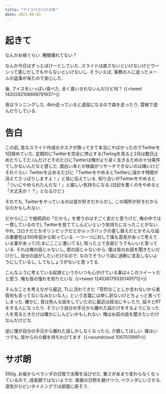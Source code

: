 ```yaml
---
title: "アイスパクパク少年"
date: 2021-08-03
---
```


# 起きて
なんかお昼ぐらい. 睡眠壊れてない？

なんか今日はずっとぽけーとしていた. スライドは直さないといけないけどウーンって感じだしでもやらないといけないし. そういえば, 事務の人に送ったメールの返事が来たので安心した.

後, アイスをいっぱい食べた. 全く食いきれないんだけど何？
{{<tweet 1420282108698791937>}}

夜はランニングした. 4km走っていると退屈になるので森を走ったり, 雲梯で遊んだりしている.

# 告白
この前, 急なスライド作成のタスクが降ってきて本当にやばかったのでTwitterを1日辞めていた. 定期的にTwitterを完全に停止する(Twilogを見ると2月は数日止めたりしてた.)んだけどそのたびにTwitterは俺がより良く生きるための十分条件でしかないんだなと感じた. 面白い本とか映画がリサーチできないのは痛いけどそれぐらい. Twitterを止めるたびに「TwitterをやめるとTwitterに溶かす時間が消えてさっぱりしますよ！」と皆に伝えている. 知り合いがTwitterをやめると「ついにやめられたんだな！」と嬉しい気持ちになる.(日記を書くのをやめると「大丈夫か！？」となるけど.)

それでも, Twitterをやっているのは皆が好きだからだし, この場所が好きだからなのかもしれない.

だから(ここで接続詞の「だから」を使うのはすごく変だと思うけど, 俺の中では一貫しているので), Twitterを見ててしんどいという気持ちになったことがない. やれ, コロナだとかオリンピックだとかルックバックの差し替えだとかそんな話の重要性は100年前から知っている. 一つ一つに対して僕も意見があって考えている事があって(たまにここに書いてる), 知った上で全部どうでもいいと思っている. それは俺の話じゃないし, 君の話じゃないから. 僕は皆のお話を聞きたいだけだし, 自分の話がしたいだけなので. なのでそういう話に過剰に言及しないようにしているし, してもしょうがないと思ってる.

こんなふうに考えている起源というかいつも心がけている事は↓このツイートだと思う. 俺も皆の憧れを知りたいな.
{{<tweet 1245361793301491712>}}

そんなことを考えながら最近, TLに流れてきた「苛烈なことしか言わないから実質何も言ってないなみたいな人」という言葉には申し訳ないけどちょっと笑ってしまった. 確かに, 昔は色んな話をしていたのに最近は政治にキレたり, 延々とRTをする人になったり. そういう自分の手元から離れた話だけをするようになった人を見るときだけは確かにしんどいかもしれない. 俺はお前の話を聞きたいだけなんだけどな.

逆に僕が自分の手元から離れた話しかしなくなったら, 介錯してほしい. 僕はいつでも, 皆からの介錯を待ちわびてます.
{{<soundcloud 1067013991>}}
# サボ朗
550g. お昼からベランダの日陰で太陽を浴びせた. 重さがあまり変わらなくなっているので, 成長期ではないようだ. 直接の日照を避けつつ, ベランダにいさせる. 湿気がひどいタイミングでは部屋に戻そう.